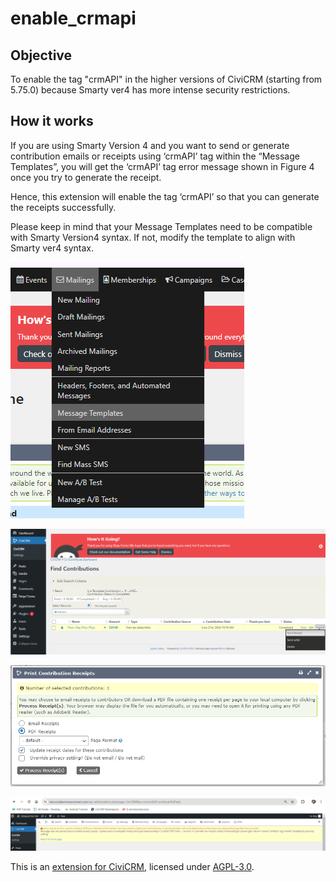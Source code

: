 # enable_crmapi

## Objective
To enable the tag "crmAPI" in the higher versions of CiviCRM (starting from 5.75.0) because Smarty ver4 has more intense security restrictions.

## How it works
If you are using Smarty Version 4 and you want to send or generate contribution emails or receipts using ‘crmAPI’ tag within the “Message Templates”, you will get the ‘crmAPI’ tag error message shown in Figure 4 once you try to generate the receipt.

Hence, this extension will enable the tag ‘crmAPI’ so that you can generate the receipts successfully.

Please keep in mind that your Message Templates need to be compatible with Smarty Version4 syntax. If not, modify the template to align with Smarty ver4 syntax.

![Alt text](images/image1.png)

![Alt text](images/image2.png)

![Alt text](images/image3.png)

![Alt text](images/image4.png)

This is an [extension for CiviCRM](https://docs.civicrm.org/sysadmin/en/latest/customize/extensions/), licensed under [AGPL-3.0](LICENSE.txt).